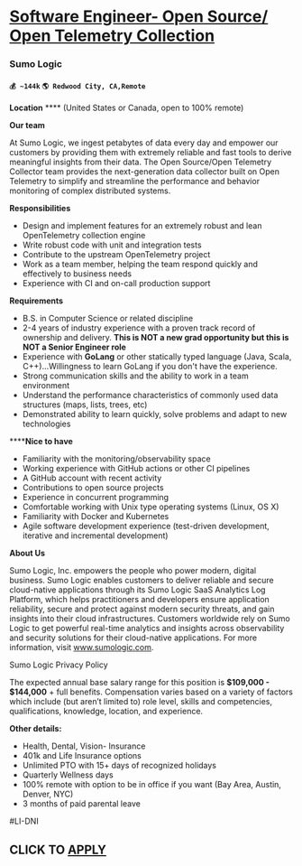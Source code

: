 # [Software Engineer- Open Source/ Open Telemetry Collection](https://www.remotewlb.com/apply/software-engineer-open-source-open-telemetry-collection)  
### Sumo Logic  
#### `💰 ~144k` `🌎 Redwood City, CA,Remote`  

**Location** **** (United States or Canada, open to 100% remote)

**Our team**

At Sumo Logic, we ingest petabytes of data every day and empower our customers by providing them with extremely reliable and fast tools to derive meaningful insights from their data. The Open Source/Open Telemetry Collector team provides the next-generation data collector built on Open Telemetry to simplify and streamline the performance and behavior monitoring of complex distributed systems.

**Responsibilities**

  * Design and implement features for an extremely robust and lean OpenTelemetry collection engine
  * Write robust code with unit and integration tests
  * Contribute to the upstream OpenTelemetry project
  * Work as a team member, helping the team respond quickly and effectively to business needs
  * Experience with CI and on-call production support

**Requirements**

  * B.S. in Computer Science or related discipline
  * 2-4 years of industry experience with a proven track record of ownership and delivery. **This is NOT a new grad opportunity but this is NOT a Senior Engineer role**
  * Experience with **GoLang** or other statically typed language (Java, Scala, C++)...Willingness to learn GoLang if you don't have the experience. 
  * Strong communication skills and the ability to work in a team environment
  * Understand the performance characteristics of commonly used data structures (maps, lists, trees, etc)
  * Demonstrated ability to learn quickly, solve problems and adapt to new technologies

******Nice to have**

  * Familiarity with the monitoring/observability space
  * Working experience with GitHub actions or other CI pipelines
  * A GitHub account with recent activity
  * Contributions to open source projects
  * Experience in concurrent programming
  * Comfortable working with Unix type operating systems (Linux, OS X)
  * Familiarity with Docker and Kubernetes
  * Agile software development experience (test-driven development, iterative and incremental development)

**About Us**

Sumo Logic, Inc. empowers the people who power modern, digital business. Sumo Logic enables customers to deliver reliable and secure cloud-native applications through its Sumo Logic SaaS Analytics Log Platform, which helps practitioners and developers ensure application reliability, secure and protect against modern security threats, and gain insights into their cloud infrastructures. Customers worldwide rely on Sumo Logic to get powerful real-time analytics and insights across observability and security solutions for their cloud-native applications. For more information, visit www.sumologic.com.

Sumo Logic Privacy Policy

The expected annual base salary range for this position is **$109,000 - $144,000** \+ full benefits. Compensation varies based on a variety of factors which include (but aren’t limited to) role level, skills and competencies, qualifications, knowledge, location, and experience.

**Other details:**

  * Health, Dental, Vision- Insurance
  * 401k and Life Insurance options
  * Unlimited PTO with 15+ days of recognized holidays
  * Quarterly Wellness days
  * 100% remote with option to be in office if you want (Bay Area, Austin, Denver, NYC)
  * 3 months of paid parental leave

#LI-DNI

  
## CLICK TO [APPLY](https://www.remotewlb.com/apply/software-engineer-open-source-open-telemetry-collection)

